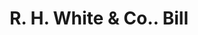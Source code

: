 ---
doi: 10.7916/D8JQ2C10
date_other: '1890'
date_other_textual: 1890-1899
form: printed ephemera
genre:
- Invoices
name:
- R. H. White & Co.
object_in_context_url: https://biggert.cul.columbia.edu/items/view/ave_biggert_00442
subject_hierarchical_geographic:
- Boston, Massachusetts, United States
subject_name:
- R. H. White & Co.
title: R. H. White & Co.. Bill
sort_title: R. H. White & Co.. Bill
call_number: ave_biggert_00442
coordinates:
- 42.35805555555556,-71.06361111111111
pid: ave_biggert_00442
identifiers: ave_biggert_00442
thumbnail: https://derivativo-1.library.columbia.edu/iiif/2/ldpd:344171/full/!256,256/0/native.jpg
permalink: /biggert/ave_biggert_00442/
layout: iiif-image-page
---